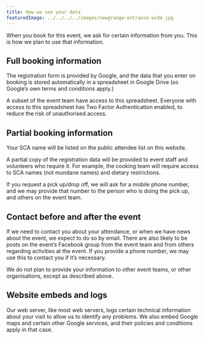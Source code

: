 ```yaml
---
title: How we use your data
featuredImage: ../../../../images/newgrange-entrance-wide.jpg
---
```

When you book for this event, we ask for certain information from you. This is how we plan to use that information.

## Full booking information

The registration form is provided by Google, and the data that you enter on booking is stored automatically in a spreadsheet in Google Drive (so Google’s own terms and conditions apply.)

A subset of the event team have access to this spreadsheet. Everyone with access to this spreadsheet has Two Factor Authentication enabled, to reduce the risk of unauthorised access.

## Partial booking information

Your SCA name will be listed on the public attendee list on this website.

A partial copy of the registration data will be provided to event staff and volunteers who require it. For example, the cooking team will require access to SCA names (not mundane names) and dietary restrictions.

If you request a pick up/drop off, we will ask for a mobile phone number, and we may provide that number to the person who is doing the pick up, and others on the event team.

## Contact before and after the event

If we need to contact you about your attendance, or when we have news about the event, we expect to do so by email. There are also likely to be posts on the event’s Facebook group from the event team and from others regarding activities at the event. If you provide a phone number, we may use this to contact you if it’s necessary.

We do not plan to provide your information to other event teams, or other organisations, except as described above.

## Website embeds and logs

Our web server, like most web servers, logs certain technical information about your visit to allow us to identify any problems. We also embed Google maps and certain other Google services, and their policies and conditions apply in that case.